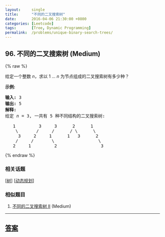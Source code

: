 ```yaml
---
layout:     single
title:      "不同的二叉搜索树"
date:       2016-04-06 21:30:00 +0800
categories: [Leetcode]
tags:       [Tree, Dynamic Programming]
permalink:  /problems/unique-binary-search-trees/
---
```


## 96. 不同的二叉搜索树 (Medium)

{% raw %}

<p>给定一个整数 <em>n</em>，求以&nbsp;1 ...&nbsp;<em>n</em>&nbsp;为节点组成的二叉搜索树有多少种？</p>

<p><strong>示例:</strong></p>

<pre><strong>输入:</strong> 3
<strong>输出:</strong> 5
<strong>解释:
</strong>给定 <em>n</em> = 3, 一共有 5 种不同结构的二叉搜索树:

   1         3     3      2      1
    \       /     /      / \      \
     3     2     1      1   3      2
    /     /       \                 \
   2     1         2                 3</pre>

{% endraw %}

### 相关话题
  [[树](https://github.com/openset/leetcode/tree/master/tag/tree/README.md)]
  [[动态规划](https://github.com/openset/leetcode/tree/master/tag/dynamic-programming/README.md)]

### 相似题目
  1. [不同的二叉搜索树 II](/problems/unique-binary-search-trees-ii) (Medium)

---

## [答案](https://github.com/openset/leetcode/tree/master/problems/unique-binary-search-trees)
